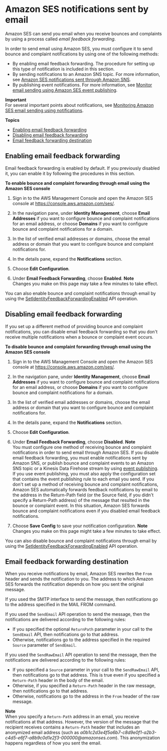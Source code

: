 # Amazon SES notifications sent by email<a name="monitor-sending-activity-using-notifications-email"></a>

Amazon SES can send you email when you receive bounces and complaints by using a process called *email feedback forwarding*\.

In order to send email using Amazon SES, you must configure it to send bounce and complaint notifications by using one of the following methods:
+ By enabling email feedback forwarding\. The procedure for setting up this type of notification is included in this section\.
+ By sending notifications to an Amazon SNS topic\. For more information, see [Amazon SES notifications sent through Amazon SNS](monitor-sending-activity-using-notifications-sns.md)\.
+ By publishing event notifications\. For more information, see [Monitor email sending using Amazon SES event publishing](monitor-using-event-publishing.md)\.

**Important**  
For several important points about notifications, see [Monitoring Amazon SES email sending using notifications](monitor-sending-activity-using-notifications.md)\.

**Topics**
+ [Enabling email feedback forwarding](#monitor-sending-activity-using-notifications-email-enabling)
+ [Disabling email feedback forwarding](#monitor-sending-activity-using-notifications-email-disabling)
+ [Email feedback forwarding destination](#monitor-sending-activity-using-notifications-email-destination)

## Enabling email feedback forwarding<a name="monitor-sending-activity-using-notifications-email-enabling"></a>

Email feedback forwarding is enabled by default\. If you previously disabled it, you can enable it by following the procedures in this section\.

**To enable bounce and complaint forwarding through email using the Amazon SES console**

1. Sign in to the AWS Management Console and open the Amazon SES console at [https://console\.aws\.amazon\.com/ses/](https://console.aws.amazon.com/ses/)\.

1. In the navigation pane, under **Identity Management**, choose **Email Addresses** if you want to configure bounce and complaint notifications for an email address, or choose **Domains** if you want to configure bounce and complaint notifications for a domain\.

1. In the list of verified email addresses or domains, choose the email address or domain that you want to configure bounce and complaint notifications for\.

1. In the details pane, expand the **Notifications** section\.

1. Choose **Edit Configuration**\.

1. Under **Email Feedback Forwarding**, choose **Enabled**\.
**Note**  
Changes you make on this page may take a few minutes to take effect\.

You can also enable bounce and complaint notifications through email by using the [ SetIdentityFeedbackForwardingEnabled](https://docs.aws.amazon.com/ses/latest/APIReference/API_SetIdentityFeedbackForwardingEnabled.html) API operation\.

## Disabling email feedback forwarding<a name="monitor-sending-activity-using-notifications-email-disabling"></a>

If you set up a different method of providing bounce and complaint notifications, you can disable email feedback forwarding so that you don't receive multiple notifications when a bounce or complaint event occurs\.

**To disable bounce and complaint forwarding through email using the Amazon SES console**

1. Sign in to the AWS Management Console and open the Amazon SES console at [https://console\.aws\.amazon\.com/ses/](https://console.aws.amazon.com/ses/)\.

1. In the navigation pane, under **Identity Management**, choose **Email Addresses** if you want to configure bounce and complaint notifications for an email address, or choose **Domains** if you want to configure bounce and complaint notifications for a domain\.

1. In the list of verified email addresses or domains, choose the email address or domain that you want to configure bounce and complaint notifications for\.

1. In the details pane, expand the **Notifications** section\.

1. Choose **Edit Configuration**\.

1. Under **Email Feedback Forwarding**, choose **Disabled**\.
**Note**  
You must configure one method of receiving bounce and complaint notifications in order to send email through Amazon SES\. If you disable email feedback forwarding, you must enable notifications sent by Amazon SNS, or publish bounce and complaint events to an Amazon SNS topic or a Kinesis Data Firehose stream by using [event publishing](monitor-using-event-publishing.md)\. If you use event publishing, you must also apply the configuration set that contains the event publishing rule to each email you send\. If you don't set up a method of receiving bounce and complaint notifications, Amazon SES automatically forwards feedback notifications by email to the address in the Return\-Path field \(or the Source field, if you didn't specify a Return\-Path address\) of the message that resulted in the bounce or complaint event\. In this situation, Amazon SES forwards bounce and complaint notifications even if you disabled email feedback notifications\.

1. Choose **Save Config** to save your notification configuration\.
**Note**  
Changes you make on this page might take a few minutes to take effect\.

You can also disable bounce and complaint notifications through email by using the [SetIdentityFeedbackForwardingEnabled](https://docs.aws.amazon.com/ses/latest/APIReference/API_SetIdentityFeedbackForwardingEnabled.html) API operation\. 

## Email feedback forwarding destination<a name="monitor-sending-activity-using-notifications-email-destination"></a>

When you receive notifications by email, Amazon SES rewrites the `From` header and sends the notification to you\. The address to which Amazon SES forwards the notification depends on how you sent the original message\.

If you used the SMTP interface to send the message, then notifications go to the address specified in the MAIL FROM command\.

If you used the `SendEmail` API operation to send the message, then the notifications are delivered according to the following rules:
+ If you specified the optional `ReturnPath` parameter in your call to the `SendEmail` API, then notifications go to that address\.
+ Otherwise, notifications go to the address specified in the required `Source` parameter of `SendEmail`\.

If you used the `SendRawEmail` API operation to send the message, then the notifications are delivered according to the following rules:
+ If you specified a `Source` parameter in your call to the `SendRawEmail` API, then notifications go to that address\. This is true even if you specified a `Return-Path` header in the body of the email\.
+ Otherwise, if you specified a `Return-Path` header in the raw message, then notifications go to that address\.
+ Otherwise, notifications go to the address in the `From` header of the raw message\.

**Note**  
When you specify a `Return-Path` address in an email, you receive notifications at that address\. However, the version of the message that the recipient receives contains a `Return-Path` header that includes an anonymized email address \(such as *a0b1c2d3e4f5a6b7\-c8d9e0f1\-a2b3\-c4d5\-e6f7\-a8b9c0d1e2f3\-000000@amazonses\.com*\)\. This anonymization happens regardless of how you sent the email\.
